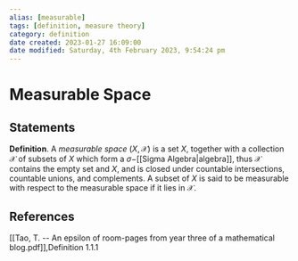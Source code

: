 ```yaml
---
alias: [measurable]
tags: [definition, measure theory]
category: definition
date created: 2023-01-27 16:09:00
date modified: Saturday, 4th February 2023, 9:54:24 pm
---
```


# Measurable Space

## Statements

**Definition**. A _measurable space_ $(X,\mathcal{X})$ is a set $X$, together with a collection $\mathcal{X}$ of subsets of $X$ which form a $\sigma-$[[Sigma Algebra|algebra]], thus $\mathcal{X}$ contains the empty set and $X$, and is closed under countable intersections, countable unions, and complements. A subset of $X$ is said to be measurable with respect to the measurable space if it lies in $\mathcal{X}$.

## References

[[Tao, T. -- An epsilon of room-pages from year three of a mathematical blog.pdf]],Definition 1.1.1